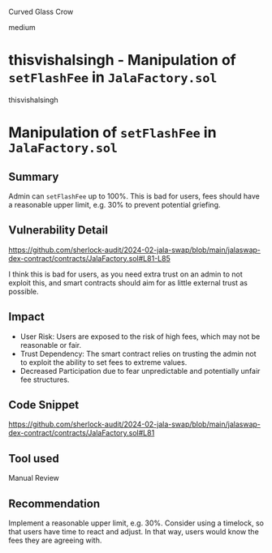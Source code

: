 Curved Glass Crow

medium

# thisvishalsingh -  Manipulation of  `setFlashFee`  in `JalaFactory.sol`

thisvishalsingh

# Manipulation of  `setFlashFee` in  `JalaFactory.sol` 

## Summary
Admin can `setFlashFee` up to 100%. This is bad for users, fees should have a reasonable upper limit, e.g. 30% to prevent potential griefing.

## Vulnerability Detail
https://github.com/sherlock-audit/2024-02-jala-swap/blob/main/jalaswap-dex-contract/contracts/JalaFactory.sol#L81-L85

I think this is bad for users, as you need extra trust on an admin to not exploit this, and smart contracts should aim for as little external trust as possible.

## Impact
- User Risk: Users are exposed to the risk of high fees, which may not be reasonable or fair.
- Trust Dependency: The smart contract relies on trusting the admin not to exploit the ability to set fees to extreme values.
- Decreased Participation due to fear unpredictable and potentially unfair fee structures.

## Code Snippet
https://github.com/sherlock-audit/2024-02-jala-swap/blob/main/jalaswap-dex-contract/contracts/JalaFactory.sol#L81

## Tool used

Manual Review

## Recommendation
Implement a reasonable upper limit, e.g. 30%.
Consider using a timelock, so that users have time to react and adjust. In that way, users would know the fees they are agreeing with.
